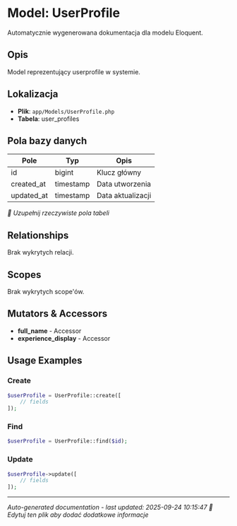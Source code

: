 # Model: UserProfile

Automatycznie wygenerowana dokumentacja dla modelu Eloquent.

## Opis
Model reprezentujący userprofile w systemie.

## Lokalizacja
- **Plik**: `app/Models/UserProfile.php`
- **Tabela**: user_profiles

## Pola bazy danych
| Pole | Typ | Opis |
|------|-----|------|
| id | bigint | Klucz główny |
| created_at | timestamp | Data utworzenia |
| updated_at | timestamp | Data aktualizacji |

*📝 Uzupełnij rzeczywiste pola tabeli*

## Relationships
Brak wykrytych relacji.

## Scopes
Brak wykrytych scope'ów.

## Mutators & Accessors
- **full_name** - Accessor
- **experience_display** - Accessor

## Usage Examples

### Create
```php
$userProfile = UserProfile::create([
    // fields
]);
```

### Find
```php
$userProfile = UserProfile::find($id);
```

### Update
```php
$userProfile->update([
    // fields
]);
```

---
*Auto-generated documentation - last updated: 2025-09-24 10:15:47*
*📝 Edytuj ten plik aby dodać dodatkowe informacje*